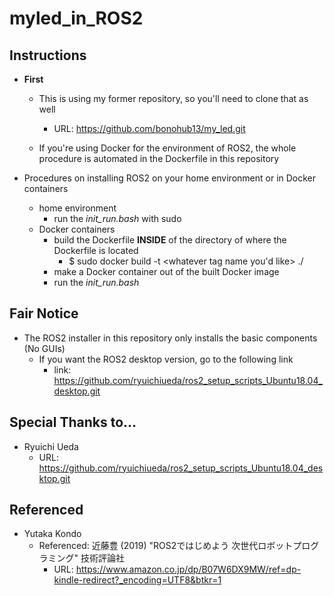 # myled_in_ROS2

## Instructions
- __First__
	- This is using my former repository, so you'll need to clone that as well
		- URL: https://github.com/bonohub13/my_led.git

	- If you're using Docker for the environment of ROS2, the whole procedure is automated in the Dockerfile in this repository

- Procedures on installing ROS2 on your home environment or in Docker containers
	- home environment
		- run the <i>init_run.bash</i> with sudo
	- Docker containers
		- build the Dockerfile __INSIDE__ of the directory of where the Dockerfile is located
			- $ sudo docker build -t <whatever tag name you'd like> ./
		- make a Docker container out of the built Docker image
		- run the <i>init_run.bash</i>

## Fair Notice
- The ROS2 installer in this repository only installs the basic components (No GUIs)
	- If you want the ROS2 desktop version, go to the following link
		- link: https://github.com/ryuichiueda/ros2_setup_scripts_Ubuntu18.04_desktop.git

## Special Thanks to...
- Ryuichi Ueda
	- URL: https://github.com/ryuichiueda/ros2_setup_scripts_Ubuntu18.04_desktop.git

## Referenced
- Yutaka Kondo
	- Referenced: 近藤豊 (2019) "ROS2ではじめよう 次世代ロボットプログラミング" 技術評論社
		- URL: https://www.amazon.co.jp/dp/B07W6DX9MW/ref=dp-kindle-redirect?_encoding=UTF8&btkr=1
